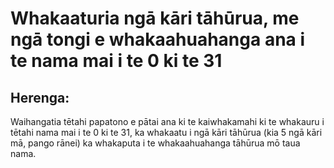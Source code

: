# Whakaaturia ngā kāri tāhūrua, me ngā tongi e whakaahuahanga ana i te nama mai i te 0 ki te 31

## Herenga:

Waihangatia tētahi papatono e pātai ana ki te kaiwhakamahi ki te whakauru i tētahi nama mai i te 0 ki te 31, ka whakaatu i ngā kāri tāhūrua (kia 5 ngā kāri mā, pango rānei) ka whakaputa i te whakaahuahanga tāhūrua mō taua nama.